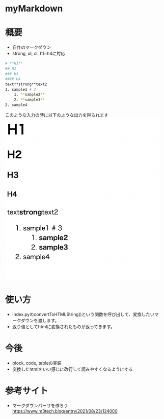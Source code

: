 # myMarkdown

# 概要
- 自作のマークダウン
- strong, ul, ol, h1~h4に対応
```bash
# **H1**
## H2
### H3
#### H4
text**strong**text2
1. sample1 # 3
    1. **sample2**
    2. **sample3**
2. sample4
```
このような入力の時に以下のような出力を得られます
![Image 1](img/output.png)

# 使い方
- index.pyのconvertToHTMLString()という関数を呼び出して、変換したいマークダウンを渡します。
- 返り値としてhtmlに変換されたものが返ってきます。

# 今後
- block, code, tableの実装
- 変換したhtmlをいい感じに改行して読みやすくなるようにする
# 参考サイト
- マークダウンパーサを作ろう
https://www.m3tech.blog/entry/2021/08/23/124000